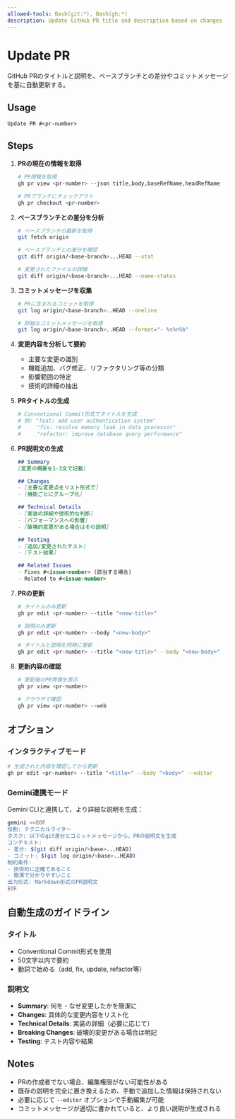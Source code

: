 ```yaml
---
allowed-tools: Bash(git:*), Bash(gh:*)
description: Update GitHub PR title and description based on changes
---
```


# Update PR

GitHub PRのタイトルと説明を、ベースブランチとの差分やコミットメッセージを基に自動更新する。

## Usage
```
Update PR #<pr-number>
```

## Steps

1. **PRの現在の情報を取得**
   ```bash
   # PR情報を取得
   gh pr view <pr-number> --json title,body,baseRefName,headRefName
   
   # PRブランチにチェックアウト
   gh pr checkout <pr-number>
   ```

2. **ベースブランチとの差分を分析**
   ```bash
   # ベースブランチの最新を取得
   git fetch origin
   
   # ベースブランチとの差分を確認
   git diff origin/<base-branch>...HEAD --stat
   
   # 変更されたファイルの詳細
   git diff origin/<base-branch>...HEAD --name-status
   ```

3. **コミットメッセージを収集**
   ```bash
   # PRに含まれるコミットを取得
   git log origin/<base-branch>..HEAD --oneline
   
   # 詳細なコミットメッセージを取得
   git log origin/<base-branch>..HEAD --format="- %s%n%b"
   ```

4. **変更内容を分析して要約**
   - 主要な変更の識別
   - 機能追加、バグ修正、リファクタリング等の分類
   - 影響範囲の特定
   - 技術的詳細の抽出

5. **PRタイトルの生成**
   ```bash
   # Conventional Commit形式でタイトルを生成
   # 例: "feat: add user authentication system"
   #     "fix: resolve memory leak in data processor"
   #     "refactor: improve database query performance"
   ```

6. **PR説明文の生成**
   ```markdown
   ## Summary
   [変更の概要を1-3文で記載]
   
   ## Changes
   - [主要な変更点をリスト形式で]
   - [機能ごとにグループ化]
   
   ## Technical Details
   - [実装の詳細や技術的な判断]
   - [パフォーマンスへの影響]
   - [破壊的変更がある場合はその説明]
   
   ## Testing
   - [追加/変更されたテスト]
   - [テスト結果]
   
   ## Related Issues
   - Fixes #<issue-number> (該当する場合)
   - Related to #<issue-number>
   ```

7. **PRの更新**
   ```bash
   # タイトルのみ更新
   gh pr edit <pr-number> --title "<new-title>"
   
   # 説明のみ更新
   gh pr edit <pr-number> --body "<new-body>"
   
   # タイトルと説明を同時に更新
   gh pr edit <pr-number> --title "<new-title>" --body "<new-body>"
   ```

8. **更新内容の確認**
   ```bash
   # 更新後のPR情報を表示
   gh pr view <pr-number>
   
   # ブラウザで確認
   gh pr view <pr-number> --web
   ```

## オプション

### インタラクティブモード
```bash
# 生成された内容を確認してから更新
gh pr edit <pr-number> --title "<title>" --body "<body>" --editor
```

### Gemini連携モード
Gemini CLIと連携して、より詳細な説明を生成：
```bash
gemini <<EOF
役割: テクニカルライター
タスク: 以下のgit差分とコミットメッセージから、PRの説明文を生成
コンテキスト: 
- 差分: $(git diff origin/<base>...HEAD)
- コミット: $(git log origin/<base>..HEAD)
制約条件: 
- 技術的に正確であること
- 簡潔で分かりやすいこと
出力形式: Markdown形式のPR説明文
EOF
```

## 自動生成のガイドライン

### タイトル
- Conventional Commit形式を使用
- 50文字以内で要約
- 動詞で始める（add, fix, update, refactor等）

### 説明文
- **Summary**: 何を・なぜ変更したかを簡潔に
- **Changes**: 具体的な変更内容をリスト化
- **Technical Details**: 実装の詳細（必要に応じて）
- **Breaking Changes**: 破壊的変更がある場合は明記
- **Testing**: テスト内容や結果

## Notes

- PRの作成者でない場合、編集権限がない可能性がある
- 既存の説明を完全に置き換えるため、手動で追加した情報は保持されない
- 必要に応じて `--editor` オプションで手動編集が可能
- コミットメッセージが適切に書かれていると、より良い説明が生成される